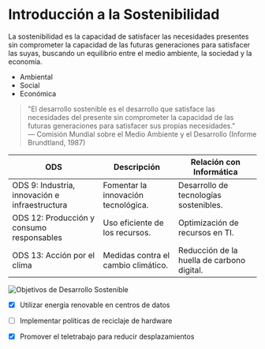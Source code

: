 # Introducción a la Sostenibilidad

La sostenibilidad es la capacidad de satisfacer las necesidades presentes sin comprometer la capacidad de las futuras generaciones para satisfacer las suyas, buscando un equilibrio entre el medio ambiente, la sociedad y la economía.

- Ambiental
- Social
- Económica

> "El desarrollo sostenible es el desarrollo que satisface las necesidades del presente sin comprometer la capacidad de las futuras generaciones para satisfacer sus propias necesidades."  
> — Comisión Mundial sobre el Medio Ambiente y el Desarrollo (Informe Brundtland, 1987)

| ODS                  | Descripción                           | Relación con Informática                |
|----------------------|-------------------------------------|---------------------------------------|
| ODS 9: Industria, innovación e infraestructura | Fomentar la innovación tecnológica. | Desarrollo de tecnologías sostenibles.|
| ODS 12: Producción y consumo responsables    | Uso eficiente de los recursos.     | Optimización de recursos en TI.       |
| ODS 13: Acción por el clima                   | Medidas contra el cambio climático.| Reducción de la huella de carbono digital.|

![Objetivos de Desarrollo Sostenible](<img width="292" height="173" alt="image" src="https://github.com/user-attachments/assets/e4d0891c-a1b0-48cd-ba26-456d980a924c" />)

* [x] Utilizar energía renovable en centros de datos  
* [ ] Implementar políticas de reciclaje de hardware  
* [x] Promover el teletrabajo para reducir desplazamientos  

